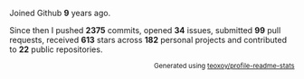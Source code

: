 Joined Github **9** years ago.

Since then I pushed **2375** commits, opened **34** issues, submitted **99** pull requests, received **613** stars across **182** personal projects and contributed to **22** public repositories.

<p align="right"><sub>Generated using <a href="https://github.com/marketplace/actions/profile-readme-stats">teoxoy/profile-readme-stats</a></sub></p>
